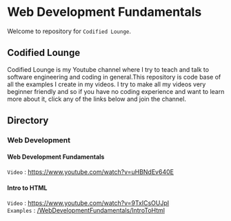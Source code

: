 # Web Development Fundamentals

Welcome to repository for `Codified Lounge`. 

## Codified Lounge
Codified Lounge is my Youtube channel where I try to teach and talk to software engineering and coding in general.This repository is code base of all the examples I create in my videos.  I try to make all my videos very beginner friendly and so if you have no coding experience and want to learn more about it, click any of the links below and join the channel. 

## Directory

### Web Development

#### Web Development Fundamentals
`Video` : https://www.youtube.com/watch?v=uHBNdEv640E

#### Intro to HTML

`Video` : https://www.youtube.com/watch?v=9TxICsOUJpI <br/>
`Examples` : [/WebDevelopmentFundamentals/IntroToHtml](https://github.com/gaurangdave/CodifiedLounge/tree/main/WebDevelopmentFundamentals/IntroToHtml)
